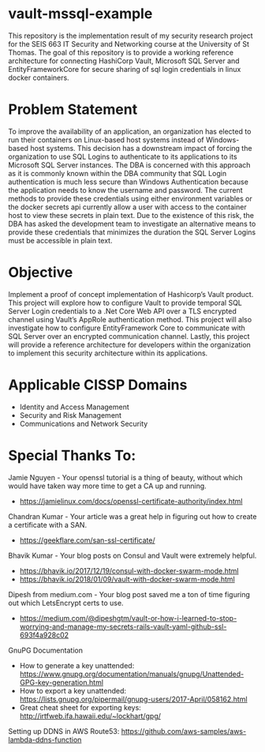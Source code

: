 # vault-mssql-example
This repository is the implementation result of my security research project for the SEIS 663 IT Security and Networking course at the University of St Thomas.  The goal of this repository is to provide a working reference architecture for connecting HashiCorp Vault, Microsoft SQL Server and EntityFrameworkCore for secure sharing of sql login credentials in linux docker containers.

# Problem Statement
To improve the availability of an application, an organization has elected to run their containers on Linux-based host systems instead of Windows-based host systems.  This decision has a downstream impact of forcing the organization to use SQL Logins to authenticate to its applications to its Microsoft SQL Server instances.  The DBA is concerned with this approach as it is commonly known within the DBA community that SQL Login authentication is much less secure than Windows Authentication because the application needs to know the username and password.  The current methods to provide these credentials using either environment variables or the docker secrets api currently allow a user with access to the container host to view these secrets in plain text.  Due to the existence of this risk, the DBA has asked the development team to investigate an alternative means to provide these credentials that minimizes the duration the SQL Server Logins must be accessible in plain text.

# Objective
Implement a proof of concept implementation of Hashicorp’s Vault product.  This project will explore how to configure Vault to provide temporal SQL Server Login credentials to a .Net Core Web API over a TLS encrypted channel using Vault’s AppRole authentication method.  This project will also investigate how to configure EntityFramework Core to communicate with SQL Server over an encrypted communication channel.  Lastly, this project will provide a reference architecture for developers within the organization to implement this security architecture within its applications.

# Applicable CISSP Domains
- Identity and Access Management
- Security and Risk Management
- Communications and Network Security

# Special Thanks To:
Jamie Nguyen - Your openssl tutorial is a thing of beauty, without which would have taken way more time to get a CA up and running.
- https://jamielinux.com/docs/openssl-certificate-authority/index.html

Chandran Kumar - Your article was a great help in figuring out how to create a certificate with a SAN.
- https://geekflare.com/san-ssl-certificate/

Bhavik Kumar - Your blog posts on Consul and Vault were extremely helpful.
- https://bhavik.io/2017/12/19/consul-with-docker-swarm-mode.html
- https://bhavik.io/2018/01/09/vault-with-docker-swarm-mode.html

Dipesh from medium.com - Your blog post saved me a ton of time figuring out which LetsEncrypt certs to use.
- https://medium.com/@dipeshgtm/vault-or-how-i-learned-to-stop-worrying-and-manage-my-secrets-rails-vault-yaml-github-ssl-693f4a928c02

GnuPG Documentation
- How to generate a key unattended: https://www.gnupg.org/documentation/manuals/gnupg/Unattended-GPG-key-generation.html
- How to export a key unattended: https://lists.gnupg.org/pipermail/gnupg-users/2017-April/058162.html
- Great cheat sheet for exporting keys: http://irtfweb.ifa.hawaii.edu/~lockhart/gpg/

Setting up DDNS in AWS Route53: https://github.com/aws-samples/aws-lambda-ddns-function